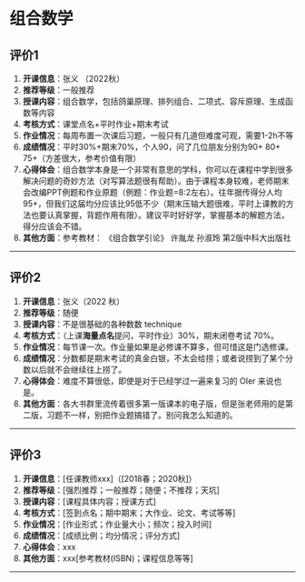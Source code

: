 # 组合数学

## 评价1

1. **开课信息**：张义 （2022秋）
2. **推荐等级**：一般推荐
3. **授课内容**：组合数学，包括鸽巢原理、排列组合、二项式、容斥原理、生成函数等内容
4. **考核方式**：课堂点名+平时作业+期末考试
5. **作业情况**：每周布置一次课后习题，一般只有几道但难度可观，需要1-2h不等
6. **成绩情况**：平时30%+期末70%，个人90，问了几位朋友分别为90+ 80+ 75+（方差很大，参考价值有限）
7. **心得体会**：组合数学本身是一个非常有意思的学科，你可以在课程中学到很多解决问题的奇妙方法（对写算法题很有帮助）。由于课程本身较难，老师期末会改编PPT例题和作业原题（例题：作业题=8:2左右）。往年据传得分人均95+，但我们这届均分应该比95低不少（期末压轴大题很难，平时上课教的方法也要认真掌握，背题作用有限）。建议平时好好学，掌握基本的解题方法，得分应该会不错。
8. **其他方面**：参考教材： 《组合数学引论》 许胤龙 孙淑玲 第2版中科大出版社  

---

## 评价2

1. **开课信息**：张义（2022 秋）
2. **推荐等级**：随便
3. **授课内容**：不是很基础的各种数数 technique
4. **考核方式**：（上课**海量点名**提问，平时作业）30\%，期末闭卷考试 70\%。
5. **作业情况**：每节课一次。作业量如果是必修课不算多，但可惜这是门选修课。
6. **成绩情况**：分数都是期末考试的真金白银，不太会给捞；或者说捞到了某个分数以后就不会继续往上捞了。
7. **心得体会**：难度不算很低，即使是对于已经学过一遍来复习的 OIer 来说也是。
8. **其他方面**：各大书群里流传着很多第一版课本的电子版，但是张老师用的是第二版，习题不一样，别把作业题搞错了。别问我怎么知道的。

---

## 评价3

1. **开课信息**：[任课教师xxx]（[2018春；2020秋]）
2. **推荐等级**：[强烈推荐；一般推荐；随便；不推荐；天坑]
3. **授课内容**：[课程具体内容；授课方式]
4. **考核方式**：[签到点名；期中期末；大作业、论文、考试等等]
5. **作业情况**：[作业形式；作业量大小；频次；投入时间]
6. **成绩情况**：[成绩比例；均分情况；评分方式]
7. **心得体会**：xxx
8. **其他方面**：xxx[参考教材(ISBN)；课程信息等等]

---
